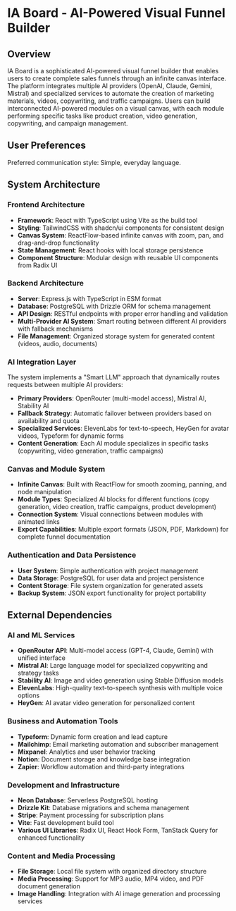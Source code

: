 # IA Board - AI-Powered Visual Funnel Builder

## Overview

IA Board is a sophisticated AI-powered visual funnel builder that enables users to create complete sales funnels through an infinite canvas interface. The platform integrates multiple AI providers (OpenAI, Claude, Gemini, Mistral) and specialized services to automate the creation of marketing materials, videos, copywriting, and traffic campaigns. Users can build interconnected AI-powered modules on a visual canvas, with each module performing specific tasks like product creation, video generation, copywriting, and campaign management.

## User Preferences

Preferred communication style: Simple, everyday language.

## System Architecture

### Frontend Architecture
- **Framework**: React with TypeScript using Vite as the build tool
- **Styling**: TailwindCSS with shadcn/ui components for consistent design
- **Canvas System**: ReactFlow-based infinite canvas with zoom, pan, and drag-and-drop functionality
- **State Management**: React hooks with local storage persistence
- **Component Structure**: Modular design with reusable UI components from Radix UI

### Backend Architecture
- **Server**: Express.js with TypeScript in ESM format
- **Database**: PostgreSQL with Drizzle ORM for schema management
- **API Design**: RESTful endpoints with proper error handling and validation
- **Multi-Provider AI System**: Smart routing between different AI providers with fallback mechanisms
- **File Management**: Organized storage system for generated content (videos, audio, documents)

### AI Integration Layer
The system implements a "Smart LLM" approach that dynamically routes requests between multiple AI providers:
- **Primary Providers**: OpenRouter (multi-model access), Mistral AI, Stability AI
- **Fallback Strategy**: Automatic failover between providers based on availability and quota
- **Specialized Services**: ElevenLabs for text-to-speech, HeyGen for avatar videos, Typeform for dynamic forms
- **Content Generation**: Each AI module specializes in specific tasks (copywriting, video generation, traffic campaigns)

### Canvas and Module System
- **Infinite Canvas**: Built with ReactFlow for smooth zooming, panning, and node manipulation
- **Module Types**: Specialized AI blocks for different functions (copy generation, video creation, traffic campaigns, product development)
- **Connection System**: Visual connections between modules with animated links
- **Export Capabilities**: Multiple export formats (JSON, PDF, Markdown) for complete funnel documentation

### Authentication and Data Persistence
- **User System**: Simple authentication with project management
- **Data Storage**: PostgreSQL for user data and project persistence
- **Content Storage**: File system organization for generated assets
- **Backup System**: JSON export functionality for project portability

## External Dependencies

### AI and ML Services
- **OpenRouter API**: Multi-model access (GPT-4, Claude, Gemini) with unified interface
- **Mistral AI**: Large language model for specialized copywriting and strategy tasks
- **Stability AI**: Image and video generation using Stable Diffusion models
- **ElevenLabs**: High-quality text-to-speech synthesis with multiple voice options
- **HeyGen**: AI avatar video generation for personalized content

### Business and Automation Tools
- **Typeform**: Dynamic form creation and lead capture
- **Mailchimp**: Email marketing automation and subscriber management
- **Mixpanel**: Analytics and user behavior tracking
- **Notion**: Document storage and knowledge base integration
- **Zapier**: Workflow automation and third-party integrations

### Development and Infrastructure
- **Neon Database**: Serverless PostgreSQL hosting
- **Drizzle Kit**: Database migrations and schema management
- **Stripe**: Payment processing for subscription plans
- **Vite**: Fast development build tool
- **Various UI Libraries**: Radix UI, React Hook Form, TanStack Query for enhanced functionality

### Content and Media Processing
- **File Storage**: Local file system with organized directory structure
- **Media Processing**: Support for MP3 audio, MP4 video, and PDF document generation
- **Image Handling**: Integration with AI image generation and processing services
